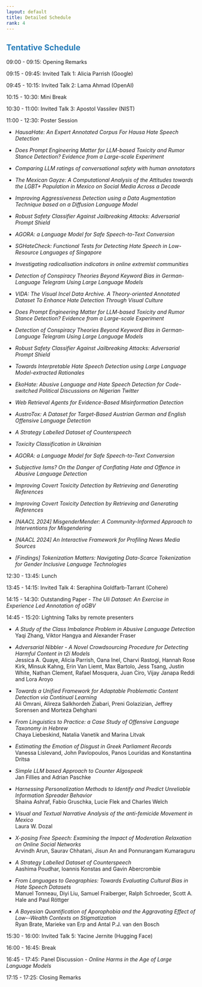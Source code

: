 ```yaml
---
layout: default
title: Detailed Schedule
rank: 4
---
```


## <span style="color:#267CB9"> Tentative Schedule </span>

09:00 - 09:15: Opening Remarks

09:15 - 09:45: Invited Talk 1: Alicia Parrish (Google)

09:45 - 10:15: Invited Talk 2: Lama Ahmad (OpenAI)

10:15 - 10:30: Mini Break

10:30 - 11:00: Invited Talk 3: Apostol Vassilev (NIST)

11:00 - 12:30: Poster Session

- *HausaHate: An Expert Annotated Corpus For Hausa Hate Speech Detection*<br>

- *Does Prompt Engineering Matter for LLM-based Toxicity and Rumor Stance Detection? Evidence from a Large-scale Experiment*<br>

- *Comparing LLM ratings of conversational safety with human annotators*<br>

- *The Mexican Gayze: A Computational Analysis of the Attitudes towards the LGBT+ Population in Mexico on Social Media Across a Decade*<br>

- *Improving Aggressiveness Detection using a Data Augmentation Technique based on a Diffusion Language Model*<br>

- *Robust Safety Classifier Against Jailbreaking Attacks: Adversarial Prompt Shield*<br>

- *AGORA: a Language Model for Safe Speech-to-Text Conversion*<br>

- *SGHateCheck: Functional Tests for Detecting Hate Speech in Low-Resource Languages of Singapore*<br>

- *Investigating radicalisation indicators in online extremist communities*<br>

- *Detection of Conspiracy Theories Beyond Keyword Bias in German-Language Telegram Using Large Language Models*<br>

- *VIDA: The Visual Incel Data Archive. A Theory-oriented Annotated Dataset To Enhance Hate Detection Through Visual Culture*<br>

- *Does Prompt Engineering Matter for LLM-based Toxicity and Rumor Stance Detection? Evidence from a Large-scale Experiment*<br>

- *Detection of Conspiracy Theories Beyond Keyword Bias in German-Language Telegram Using Large Language Models*<br>

- *Robust Safety Classifier Against Jailbreaking Attacks: Adversarial Prompt Shield*<br>

- *Towards Interpretable Hate Speech Detection using Large Language Model-extracted Rationales*<br>

- *EkoHate: Abusive Language and Hate Speech Detection for Code-switched Political Discussions on Nigerian Twitter*<br>

- *Web Retrieval Agents for Evidence-Based Misinformation Detection*<br>

- *AustroTox: A Dataset for Target-Based Austrian German and English Offensive Language Detection*<be>

- *A Strategy Labelled Dataset of Counterspeech*<br>

- *Toxicity Classification in Ukrainian*<br>

- *AGORA: a Language Model for Safe Speech-to-Text Conversion*<br>

- *Subjective Isms? On the Danger of Conflating Hate and Offence in Abusive Language Detection*<br>

- *Improving Covert Toxicity Detection by Retrieving and Generating References*<br>

- *Improving Covert Toxicity Detection by Retrieving and Generating References*<br>

- *[NAACL 2024] MisgenderMender: A Community-Informed Approach to Interventions for Misgendering*<br>

- *[NAACL 2024] An Interactive Framework for Profiling News Media Sources*<br>

- *[Findings] Tokenization Matters: Navigating Data-Scarce Tokenization for Gender Inclusive Language Technologies*<br>

12:30 - 13:45: Lunch

13:45 - 14:15: Invited Talk 4: Seraphina Goldfarb-Tarrant (Cohere)

14:15 - 14:30: Outstanding Paper - *The Uli Dataset: An Exercise in Experience Led Annotation of oGBV*

14:45 - 15:20: Lightning Talks by remote presenters

- *A Study of the Class Imbalance Problem in Abusive Language Detection*<br>
Yaqi Zhang, Viktor Hangya and Alexander Fraser

- *Adversarial Nibbler - A Novel Crowdsourcing Procedure for Detecting Harmful Content in t2i Models*<br>
Jessica A. Quaye, Alicia Parrish, Oana Inel, Charvi Rastogi, Hannah Rose Kirk, Minsuk Kahng, Erin Van Liemt, Max Bartolo, Jess Tsang, Justin White, Nathan Clement, Rafael Mosquera, Juan Ciro, Vijay Janapa Reddi and Lora Aroyo

- *Towards a Unified Framework for Adaptable Problematic Content Detection via Continual Learning*<br>
Ali Omrani, Alireza Salkhordeh Ziabari, Preni Golazizian, Jeffrey Sorensen and Morteza Dehghani

- *From Linguistics to Practice: a Case Study of Offensive Language Taxonomy in Hebrew*<br>
Chaya Liebeskind, Natalia Vanetik and Marina Litvak

- *Estimating the Emotion of Disgust in Greek Parliament Records*<br>
Vanessa Lislevand, John Pavlopoulos, Panos Louridas and Konstantina Dritsa

- *Simple LLM based Approach to Counter Algospeak*<br>
Jan Fillies and Adrian Paschke

- *Harnessing Personalization Methods to Identify and Predict Unreliable Information Spreader Behavior*<br>
Shaina Ashraf, Fabio Gruschka, Lucie Flek and Charles Welch

- *Visual and Textual Narrative Analysis of the anti-femicide Movement in Mexico*<br>
Laura W. Dozal

- *X-posing Free Speech: Examining the Impact of Moderation Relaxation on Online Social Networks*<br>
Arvindh Arun, Saurav Chhatani, Jisun An and Ponnurangam Kumaraguru

- *A Strategy Labelled Dataset of Counterspeech*<br>
Aashima Poudhar, Ioannis Konstas and Gavin Abercrombie

- *From Languages to Geographies: Towards Evaluating Cultural Bias in Hate Speech Datasets*<br>
Manuel Tonneau, Diyi Liu, Samuel Fraiberger, Ralph Schroeder, Scott A. Hale and Paul Röttger

- *A Bayesian Quantification of Aporophobia and the Aggravating Effect of Low--Wealth Contexts on Stigmatization*<br>
Ryan Brate, Marieke van Erp and Antal P.J. van den Bosch


15:30 - 16:00: Invited Talk 5: Yacine Jernite (Hugging Face)

16:00 - 16:45: Break

16:45 - 17:45: Panel Discussion - *Online Harms in the Age of Large Language Models*

17:15 - 17:25: Closing Remarks
